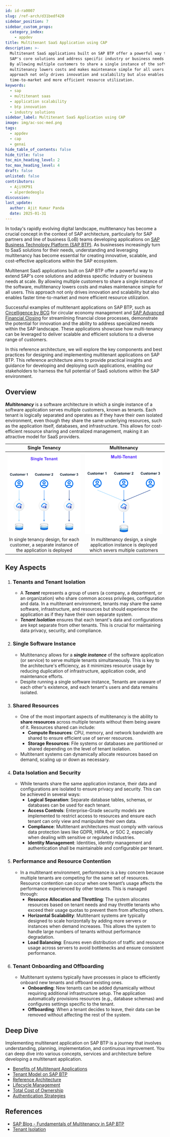 ```yaml
---
id: id-ra0007
slug: /ref-arch/d31bedf420
sidebar_position: 7
sidebar_custom_props:
  category_index:
    - appdev
title: Multitenant SaaS Application using CAP
description: >-
  Multitenant SaaS applications built on SAP BTP offer a powerful way to extend
  SAP's core solutions and address specific industry or business needs at scale.
  By allowing multiple customers to share a single instance of the software,
  multitenancy lowers costs and makes maintenance simple for all users. This
  approach not only drives innovation and scalability but also enables faster
  time-to-market and more efficient resource utilization.
keywords:
  - sap
  - multitenant saas
  - application scalability
  - btp innovation
  - industry solutions
sidebar_label: Multitenant SaaS Application using CAP
image: img/ac-soc-med.png
tags:
  - appdev
  - cap
  - genai
hide_table_of_contents: false
hide_title: false
toc_min_heading_level: 2
toc_max_heading_level: 4
draft: false
unlisted: false
contributors:
  - AjitKP91
  - alperdedeoglu
discussion: 
last_update:
  author: Ajit Kumar Panda
  date: 2025-01-31
---
```


In today's rapidly evolving digital landscape, multitenancy has become a crucial concept in the context of SAP architecture, particularly for SAP partners and line of business (LoB) teams developing applications on [SAP Business Technology Platform (SAP BTP)](https://www.sap.com/india/products/technology-platform.html). As businesses increasingly turn to SaaS solutions for their needs, understanding and leveraging multitenancy has become essential for creating innovative, scalable, and cost-effective applications within the SAP ecosystem.

Multitenant SaaS applications built on SAP BTP offer a powerful way to extend SAP's core solutions and address specific industry or business needs at scale. By allowing multiple customers to share a single instance of the software, multitenancy lowers costs and makes maintenance simple for all users. This approach not only drives innovation and scalability but also enables faster time-to-market and more efficient resource utilization.

Successful examples of multitenant applications on SAP BTP, such as [Circelligence by BCG](https://www.bcg.com/capabilities/climate-change-sustainability/circular-economy-circelligence) for circular economy management and [SAP Advanced Financial Closing](https://www.sap.com/products/financial-management/advanced-financial-closing.html) for streamlining financial close processes, demonstrate the potential for innovation and the ability to address specialized needs within the SAP landscape. These applications showcase how multi-tenancy can be leveraged to deliver scalable and efficient solutions to a diverse range of customers.

In this reference architecture, we will explore the key components and best practices for designing and implementing multitenant applications on SAP BTP. This reference architecture aims to provide practical insights and guidance for developing and deploying such applications, enabling our stakeholders to harness the full potential of SaaS solutions within the SAP environment.

## Overview

**_Multitenancy_** is a software architecture in which a single instance of a software application serves multiple customers, known as tenants. Each tenant is logically separated and operates as if they have their own isolated environment, even though they share the same underlying resources, such as the application itself, databases, and infrastructure. This allows for cost-efficient resource sharing and centralized management, making it an attractive model for SaaS providers.

| Single Tenancy | Multitenancy |
|:---:|:---:|
|![single-tenant](images/single-tenant.svg)|![multi-tenant](images/multi-tenant.svg)|
|In single tenancy design, for each customer, a separate instance of the application is deployed|In multitenancy design, a single application instance is deployed which severs multiple customers |

## Key Aspects

1.  ### Tenants and Tenant Isolation
    - A **_Tenant_** represents a group of users (a company, a department, or an organization) who share common access privileges, configuration and data. In a multitenant environment, tenants may share the same software, infrastructure, and resources but should experience the application as if they have their own separate system.
    - **_Tenant Isolation_** ensures that each tenant's data and configurations are kept separate from other tenants. This is crucial for maintaining data privacy, security, and compliance.
2.	### Single Software Instance
    - Multitenancy allows for a **_single instance_** of the software application (or service) to serve multiple tenants simultaneously. This is key to the architecture's efficiency, as it minimizes resource usage by reducing duplication of infrastructure, application code, and maintenance efforts.
    - Despite running a single software instance, Tenants are unaware of each other's existence, and each tenant's users and data remains isolated.
3.	### Shared Resources
    - One of the most important aspects of multitenancy is the ability to **share resources** across multiple tenants without them being aware of it. Resources shared can include:
      - **Compute Resources**: CPU, memory, and network bandwidth are shared to ensure efficient use of server resources.
      - **Storage Resources**: File systems or databases are partitioned or shared depending on the level of tenant isolation.
    - Multitenant systems can dynamically allocate resources based on demand, scaling up or down as necessary.    
4.	### Data Isolation and Security
    - While tenants share the same application instance, their data and configurations are isolated to ensure privacy and security. This can be achieved in several ways:
      - **Logical Separation**: Separate database tables, schemas, or databases can be used for each tenant.
      - **Access Controls**: Enterprise-Grade security models are implemented to restrict access to resources and ensure each tenant can only view and manipulate their own data.
      - **Compliance**: Multitenant architectures must comply with various data protection laws like GDPR, HIPAA, or SOC 2, especially when dealing with sensitive or regulated industries.
      - **Identity Management**: Identities, identity management and authentication shall be maintainable and configurable per tenant.
5. ### Performance and Resource Contention
    - In a multitenant environment, performance is a key concern because multiple tenants are competing for the same set of resources. Resource contention can occur when one tenant’s usage affects the performance experienced by other tenants. This is managed through:
      - **Resource Allocation and Throttling**: The system allocates resources based on tenant needs and may throttle tenants who exceed their usage quotas to prevent them from affecting others.
      - **Horizontal Scalability**: Multitenant systems are typically designed to scale horizontally by adding more servers or instances when demand increases. This allows the system to handle large numbers of tenants without performance degradation.
      - **Load Balancing**: Ensures even distribution of traffic and resource usage across servers to avoid bottlenecks and ensure consistent performance.
6.  ### Tenant Onboarding and Offboarding
    - Multitenant systems typically have processes in place to efficiently onboard new tenants and offboard existing ones.
      - **Onboarding**: New tenants can be added dynamically without requiring additional infrastructure setup. The application automatically provisions resources (e.g., database schemas) and configures settings specific to the tenant.
      - **Offboarding**: When a tenant decides to leave, their data can be removed without affecting the rest of the system.

## Deep Dive
Implementing multitenant application on SAP BTP is a journey that involves understanding, planning, implementation, and continuous improvement. You can deep dive into various concepts, services and architecture before developing a multitenant application.
- [Benefits of Multitenant Applications](2-mt-benefits/readme.md)
- [Tenant Model on SAP BTP](3-mt-models/readme.md)
- [Reference Architecture](5-mt-architecture/readme.md)
- [Lifecycle Management](4-mt-lifecycle/readme.md)
- [Total Cost of Ownership](6-mt-tco/readme.md)
- [Authentication Strategies](7-mt-authentication/readme.md)

## References
- [SAP Blog - Fundamentals of Multitenancy in SAP BTP](https://community.sap.com/t5/technology-blogs-by-sap/fundamentals-of-multitenancy-in-sap-btp/ba-p/13527283)
- [Tenant Isolation](https://docs.aws.amazon.com/whitepapers/latest/saas-architecture-fundamentals/tenant-isolation.html)
